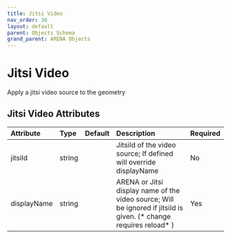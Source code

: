 ```yaml
---
title: Jitsi Video
nav_order: 36
layout: default
parent: Objects Schema
grand_parent: ARENA Objects
---
```


<!--CAUTION: This file is autogenerated from https://github.com/arenaxr/arena-schemas. Changes made here may be overwritten.-->


Jitsi Video
===========


Apply a jitsi video source to the geometry

Jitsi Video Attributes
-----------------------

|Attribute|Type|Default|Description|Required|
| :--- | :--- | :--- | :--- | :--- |
|jitsiId|string||JitsiId of the video source; If defined will override displayName|No|
|displayName|string||ARENA or Jitsi display name of the video source; Will be ignored if jitsiId is given. (* change requires reload* ) |Yes|
